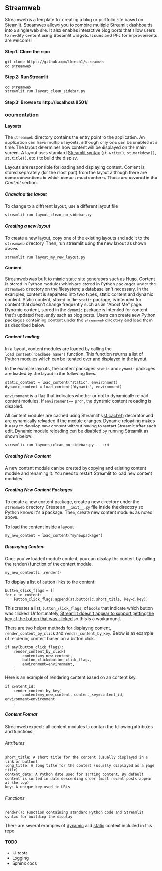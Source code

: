 ## Streamweb

Streamweb is a template for creating a blog or portfolio site based on [Steamlit](http://streamlit.io). Streamweb allows you to combine multiple Streamlit dashboards into a single web site. It also enables interactive blog posts that allow users to modify content using Streamlit widgets. Issues and PRs for improvements are welcome!

#### Step 1: Clone the repo
    git clone https://github.com/tkeech1/streamweb
    cd streamweb

#### Step 2: Run Streamlit
    cd streamweb
    streamlit run layout_clean_sidebar.py

#### Step 3: Browse to http://localhost:8501/

### ocumentation

#### Layouts
The `streamweb` directory contains the entry point to the application. An application can have multiple layouts, although only one can be enabled at a time. The layout determines how content will be displayed on the main screen. A layout uses standard [Streamlit syntax](https://docs.streamlit.io/en/stable/api.html) (`st.write()`, `st.markdown()`, `st.title()`, etc.) to build the display.

Layouts are responsible for loading and displaying content. Content is stored separately (for the most part) from the layout although there are some conventions to which content must conform. These are covered in the *Content* section. 

##### Changing the layout
To change to a different layout, use a different layout file:
    
    streamlit run layout_clean_no_sidebar.py

##### Creating a new layout
To create a new layout, copy one of the existing layouts and add it to the `streamweb` directory. Then, run streamlit using the new layout as shown above. 

    streamlit run layout_my_new_layout.py

#### Content
Streamweb was built to mimic static site generators such as [Hugo](https://gohugo.io/). Content is stored in Python modules which are stored in Python packages under the `streamweb` directory on the filesystem; a database isn't necessary. In the examples, content is separated into two types, static content and dynamic content. Static content, stored in the `static` package, is intended for content that doesn't change frequently such as an "About Me" page. Dynamic content, stored in the `dynamic` package is intended for content that's updated frequently such as blog posts. Users can create new Python packages containing content under the `streamweb` directory and load them as described below.

##### Content Loading
In a layout, content modules are loaded by calling the `load_content('package_name')` function. This function returns a list of Python modules which can be iterated over and displayed in the layout.

In the example layouts, the content packages `static` and `dynamic` packages are loaded by the layout in the following lines. 

    static_content = load_content("static", environment)
    dynamic_content = load_content("dynamic", environment)

`environment` is a flag that indicates whether or not to dynamically reload content modules. If `environment=='prd'`, the dynamic content reloading is disabled. 

All content modules are cached using Streamlit's [st.cache()](https://docs.streamlit.io/en/stable/caching.html) decorator and are dynamically reloaded if the module changes. Dynamic reloading makes it easy to develop new content without having to restart Streamlit after each edit. Dynamic module reloading can be disabled by running Streamlit as shown below:
    
    streamlit run layouts/clean_no_sidebar.py -- prd

##### Creating New Content
A new content module can be created by copying and existing content module and renaming it. You need to restart Streamlit to load new content modules. 

##### Creating New Content Packages
To create a new content package, create a new directory under the `streamweb` directory. Create an `__init__.py` file inside the directory so Python knows it's a package. Then, create new content modules as noted above. 

To load the content inside a layout:

    my_new_content = load_content("mynewpackage")

##### Displaying Content
Once you've loaded module content, you can display the content by calling the render() function of the content module.

    my_new_content[i].render()

To display a list of button links to the content:

    button_click_flags = []
    for c in content:
        button_click_flags.append(st.button(c.short_title, key=c.key))

This creates a list, `button_click_flags`, of `bools` that indicate which button was clicked. Unfortunately, [Streamlit doesn't appear to support getting the key of the button that was clicked](https://discuss.streamlit.io/t/how-to-use-the-key-field-in-interactive-widgets-api/1007) so this is a workaround.

There are two helper methods for displaying content, `render_content_by_click` and `render_content_by_key`. Below is an example of rendering content based on a button click.

    if any(button_click_flags):
        render_content_by_click(
            content=my_new_content,
            button_click=button_click_flags,
            environment=environment,
        )

Here is an example of rendering content based on an content key.

    if content_id:
        render_content_by_key(
            content=my_new_content, content_key=content_id, environment=environment
        )

##### Content Format
Streamweb expects all content modules to contain the following attributes and functions:

###### Attributes
    short_title: A short title for the content (usually displayed in a link or button)
    long_title: A long title for the content (usually displayed as a page title)
    content_date: A Python date used for sorting content. By default content is sorted in date descending order (most recent posts appear at the top)
    key: A unique key used in URLs

###### Functions
    render(): Function containing standard Python code and Streamlit syntax for building the display

There are several examples of [dynamic](https://github.com/tkeech1/streamweb/tree/master/dynamic) and [static](https://github.com/tkeech1/streamweb/tree/master/static) content included in this repo. 

#### TODO
* UI tests
* Logging
* Sphinx docs